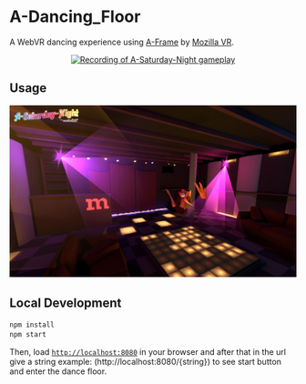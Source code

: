 # A-Dancing_Floor

A WebVR dancing experience using [A-Frame](http://aframe.io) by [Mozilla VR](http://mozvr.com). 


<p align="center">
<a href="https://aframe.io/a-saturday-night/"><img src="assets/readme/asaturdaynight.gif" alt="Recording of A-Saturday-Night gameplay" width="700" height="365"></a>
</p>

## Usage

[![Screenshot of A-Saturday-Night main menu](assets/readme/screenshot1.jpg)](https://aframe.io/a-saturday-night/)

## Local Development

```bash
npm install
npm start
```

Then, load [`http://localhost:8080`](http://localhost:8080) in your browser and after that in the url give a string example: (http://localhost:8080/{string}) to see start button and enter the dance floor.

